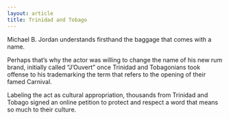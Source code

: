 ```yaml
---
layout: article
title: Trinidad and Tobago
---
```

Michael B. Jordan understands firsthand the baggage that comes with a name.

Perhaps that’s why the actor was willing to change the name of his new rum brand, initially called “J’Ouvert” once Trinidad and Tobagonians took offense to his trademarking the term that refers to the opening of their famed Carnival.

Labeling the act as cultural appropriation, thousands from Trinidad and Tobago signed an online petition to protect and respect a word that means so much to their culture.